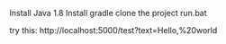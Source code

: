 Install Java 1.8
Install gradle
clone the project
run.bat

try this:
http://localhost:5000/test?text=Hello,%20world

